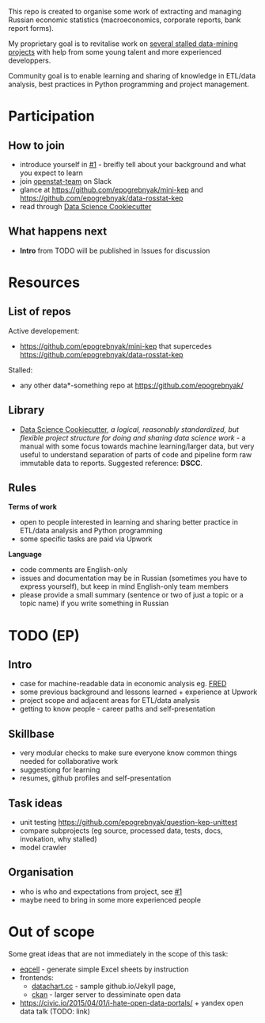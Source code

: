This repo is created to organise some work of extracting and managing Russian economic statistics (macroeconomics, corporate reports, bank report forms). 

My proprietary goal is to revitalise work on [several stalled data-mining projects](https://github.com/epogrebnyak/data-team-ru-stat/blob/master/README.md#list-of-repos) with help from some young talent and more experienced developpers.

Community goal is to enable learning and sharing of knowledge in ETL/data analysis, best practices in Python programming and project management.

Participation 
==============

How to join
-----------
- introduce yourself in [#1](https://github.com/epogrebnyak/data-team-ru-stat/issues/1) - breifly tell about your background and what you expect to learn
- join [openstat-team](https://join.slack.com/openstat-team/shared_invite/MTk4MTUzODM3NTM4LTE0OTc1MTczODctMThhNTE3Yzc1NA) on Slack
- glance at <https://github.com/epogrebnyak/mini-kep> and <https://github.com/epogrebnyak/data-rosstat-kep> 
- read through [Data Science Cookiecutter](http://drivendata.github.io/cookiecutter-data-science/)

What happens next
-----------------
- **Intro** from TODO will be published in Issues for discussion 

Resources
=========

List of repos
-------------
Active developement:
- <https://github.com/epogrebnyak/mini-kep> that supercedes <https://github.com/epogrebnyak/data-rosstat-kep>

Stalled:
- any other data\*-something repo at <https://github.com/epogrebnyak/>

Library 
-------
- [Data Science Cookiecutter](http://drivendata.github.io/cookiecutter-data-science/), *a logical, reasonably standardized, but flexible project structure for doing and sharing data science work* - a manual with some focus towards machine learning/larger data, but very useful to understand separation of parts of code and pipeline form raw immutable data to reports. Suggested reference: **DSCC**.

Rules
-----

**Terms of work**
- open to people interested in learning and sharing better practice in ETL/data analysis and Python programming
- some specific tasks are paid via Upwork

**Language**
- code comments are English-only
- issues and documentation may be in Russian (sometimes you have to express yourself), 
  but keep in mind English-only team members
- please provide a small summary (sentence or two of just a topic or a topic name) if you write something in Russian


TODO (EP)
=========

## Intro
- case for machine-readable data in economic analysis eg. [FRED](https://fred.stlouisfed.org/series/CPIAUCSL)
- some previous background and lessons learned + experience at Upwork
- project scope and adjacent areas for ETL/data analysis
- getting to know people - career paths and self-presentation 

## Skillbase
- very modular checks to make sure everyone know common things needed for collaborative work 
- suggestiong for learning
- resumes, github profiles and self-presentation 

## Task ideas
- unit testing <https://github.com/epogrebnyak/question-kep-unittest>
- compare subprojects (eg source, processed data, tests, docs, invokation, why stalled)
- model crawler

## Organisation 
- who is who and expectations from project, see [#1](https://github.com/epogrebnyak/data-team-ru-stat/issues/1) 
- maybe need to bring in some more experienced people

Out of scope
============

Some great ideas that are not immediately in the scope of this task:
- [eqcell](https://github.com/epogrebnyak/make-xls-eqcell) - generate simple Excel sheets by instruction
- frontends:
  - [datachart.cc](http://datachart.cc) - sample github.io/Jekyll page, 
  - [ckan](https://ckan.org/) - larger server to dessiminate open data
- <https://civic.io/2015/04/01/i-hate-open-data-portals/> + yandex open data talk (TODO: link)
